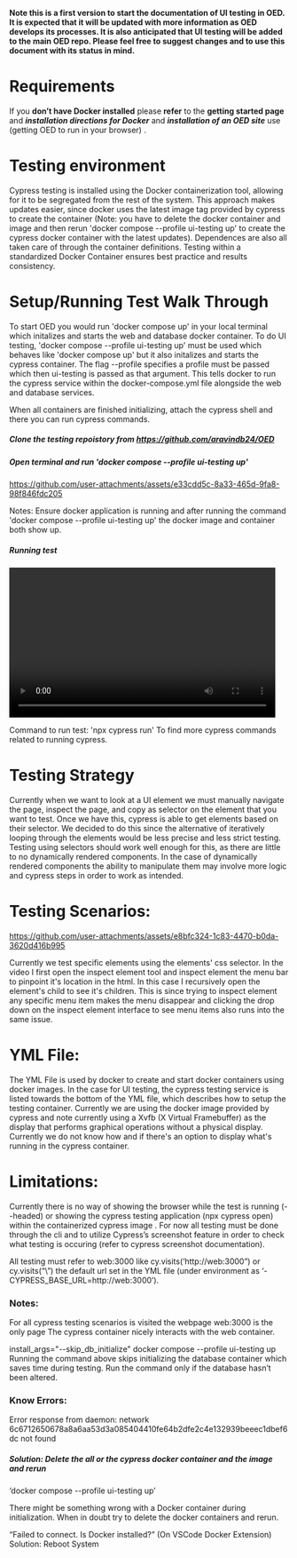 **Note this is a first version to start the documentation of UI testing in OED. It is expected that it will be updated with more information as OED develops its processes. It is also anticipated that UI testing will be added to the main OED repo. Please feel free to suggest changes and to use this document with its status in mind.**

# Requirements
If you **don’t have Docker installed** please **refer** to the **getting started page** and ***installation directions for Docker*** and ***installation of an OED site*** use (getting OED to run in your browser) .

# Testing environment
Cypress testing is installed using the Docker containerization tool, allowing for it to be segregated from the rest of the system. This approach makes updates easier, since docker uses the latest image tag provided by cypress to create the container (Note: you have to delete the docker container and image and then rerun 'docker compose --profile ui-testing up' to create the cypress docker container with the latest updates). Dependences are also all taken care of through the container definitions. Testing within a standardized Docker Container ensures best practice and results consistency. 

# Setup/Running Test Walk Through
To start OED you would run 'docker compose up' in your local terminal which initalizes and starts the web and database docker container. To do UI testing, 'docker compose --profile ui-testing up' must be used which behaves like 'docker compose up' but it also initalizes and starts the cypress container. The flag --profile specifies a profile must be passed which then ui-testing is passed as that argument. This tells docker to run the cypress service within the docker-compose.yml file alongside the web and database services.

When all containers are finished initializing, attach the cypress shell and there you can run cypress commands.

##### Clone the testing repoistory from https://github.com/aravindb24/OED

##### Open terminal and run 'docker compose --profile ui-testing up'

https://github.com/user-attachments/assets/e33cdd5c-8a33-465d-9fa8-98f846fdc205

Notes: Ensure docker application is running and after running the command 'docker compose --profile ui-testing up' the docker image and container both show up.

##### Running test

<video width="480" height="270" controls>
    <source src="./Running_OED_Demo.mp4" type="video/mp4"> Your browser does not support the video tag.
</video>

Command to run test: 'npx cypress run'
To find more cypress commands related to running cypress.

# Testing Strategy

Currently when we want to look at a UI element we must manually navigate the page, inspect the page, and copy as selector on the element that you want to test. Once we have this, cypress is able to get elements based on their selector. We decided to do this since the alternative of iteratively looping through the elements would be less precise and less strict testing. Testing using selectors should work well enough for this, as there are little to no dynamically rendered components. In the case of dynamically rendered components the ability to manipulate them may involve more logic and cypress steps in order to work as intended. 


# Testing Scenarios:

https://github.com/user-attachments/assets/e8bfc324-1c83-4470-b0da-3620d416b995


Currently we test specific elements using the elements' css selector. In the video I first open the inspect element tool and inspect element the menu bar to pinpoint it's location in the html. In this case I recursively open the element's child to see it's children. This is
since trying to inspect element any specific menu item makes the menu disappear and clicking the drop down on the inspect element interface to see menu items also runs into the same issue.

# YML File:
The YML File is used by docker to create and start docker containers using docker images. In the case for UI testing, the cypress testing service is listed towards the bottom of the YML file, which describes how to setup the testing container. Currently we are using the docker image provided by cypress and note currently using a Xvfb (X Virtual Framebuffer) as the display that performs graphical operations without a physical display. Currently we do not know how and if there's an option to display what's running in the cypress container. 

# Limitations: 
Currently there is no way of showing the browser while the test is running (--headed) or showing the cypress testing application (npx cypress open) within the containerized cypress image . For now all testing must be done through the cli and to utilize Cypress’s screenshot feature in order to check what testing is occuring (refer to cypress screenshot documentation).

All testing must refer to web:3000 like cy.visits(‘http://web:3000”) or cy.visits(“\”) the default url set in the YML file (under environment as ‘- CYPRESS_BASE_URL=http://web:3000’).

### Notes:
For all cypress testing scenarios is visited the webpage web:3000 is the only page
The cypress container nicely interacts with the web container.

install_args="--skip_db_initialize" docker compose --profile ui-testing up
Running the command above skips initializing the database container which saves time during testing. Run the command only if the database hasn’t been altered.

### Know Errors:
Error response from daemon: network 6c6712650678a8a6aa53d3a085404410fe64b2dfe2c4e132939beeec1dbef6dc not found


##### Solution: Delete the all or the cypress  docker  container and the image and rerun 
‘docker compose --profile ui-testing up’

There might be something wrong with a Docker container during initialization. When in doubt try to delete the docker containers and rerun.

“Failed to connect. Is Docker installed?” (On VSCode Docker Extension)
Solution: Reboot System

